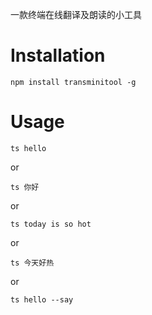 一款终端在线翻译及朗读的小工具

# Installation

```
npm install transminitool -g
```

# Usage

```
ts hello
```
or

```
ts 你好
```
or

```
ts today is so hot
```
or

```
ts 今天好热
```
or

```
ts hello --say
```
